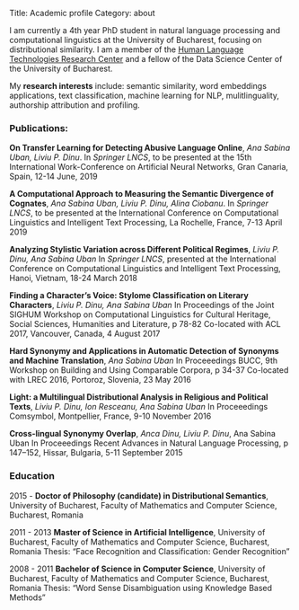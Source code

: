 Title: Academic profile
Category: about

I am currently a 4th year PhD student in natural language processing and computational linguistics at the University of Bucharest, focusing
on distributional similarity. I am a member of the [Human Language Technologies Research Center](http://nlp.unibuc.ro/people/anauban.html) and a fellow of the Data Science Center of the University of Bucharest.

My **research interests** include: semantic similarity, word embeddings applications, text classification, machine learning for NLP, mulitlinguality, authorship attribution and profiling.

### Publications:

**On Transfer Learning for Detecting Abusive Language Online**, *Ana Sabina Uban, Liviu P. Dinu*.
In *Springer LNCS*, to be presented at the 15th International Work-Conference on Artificial Neural Networks, Gran Canaria, Spain, 12-14 June, 2019

**A Computational Approach to Measuring the Semantic Divergence of Cognates**, *Ana Sabina Uban, Liviu P. Dinu, Alina Ciobanu*. In *Springer LNCS*, to be presented at the International Conference
on Computational Linguistics and Intelligent Text Processing, La Rochelle, France, 7-13 April 2019

**Analyzing Stylistic Variation across Different Political Regimes**, *Liviu P. Dinu, Ana Sabina Uban*
In *Springer LNCS*, presented at the International Conference on Computational Linguistics and Intelligent Text Processing, Hanoi, Vietnam, 18-24 March 2018

**Finding a Character’s Voice: Stylome Classification on Literary Characters**, *Liviu P. Dinu, Ana Sabina Uban*
In Proceedings of the Joint SIGHUM Workshop on Computational Linguistics for Cultural Heritage,
Social Sciences, Humanities and Literature, p 78-82
Co-located with ACL 2017, Vancouver, Canada, 4 August 2017

**Hard Synonymy and Applications in Automatic Detection of Synonyms and Machine Translation**, *Ana Sabina Uban*
In Proceeedings BUCC, 9th Workshop on Building and Using Comparable Corpora, p 34-37
Co-located with LREC 2016, Portoroz, Slovenia, 23 May 2016

**Light: a Multilingual Distributional Analysis in Religious and Political Texts**, *Liviu P. Dinu, Ion Resceanu, Ana Sabina Uban*
In Proceeedings Comsymbol, Montpellier, France, 9-10 November 2016

**Cross-lingual Synonymy Overlap**, *Anca Dinu, Liviu P. Dinu*, Ana Sabina Uban
In Proceeedings Recent Advances in Natural Language Processing, p 147–152, Hissar, Bulgaria,
5-11 September 2015

### Education

2015 - **Doctor of Philosophy (candidate) in Distributional Semantics**,
University of Bucharest, Faculty of Mathematics and Computer Science, Bucharest, Romania

2011 - 2013 **Master of Science in Artificial Intelligence**,
University of Bucharest, Faculty of Mathematics and Computer Science, Bucharest, Romania
Thesis: “Face Recognition and Classification: Gender Recognition”

2008 - 2011 **Bachelor of Science in Computer Science**,
University of Bucharest, Faculty of Mathematics and Computer Science, Bucharest, Romania
Thesis: “Word Sense Disambiguation using Knowledge Based Methods”


